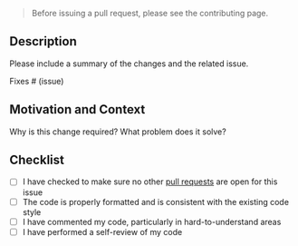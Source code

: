> Before issuing a pull request, please see the contributing page.

## Description
Please include a summary of the changes and the related issue.

Fixes # (issue)

## Motivation and Context
Why is this change required? What problem does it solve?
## Checklist
- [ ] I have checked to make sure no other [pull requests](https://github.com/ftcteam5898/GalacticLions-Starter/pulls) are open for this issue
- [ ] The code is properly formatted and is consistent with the existing code style
- [ ] I have commented my code, particularly in hard-to-understand areas
- [ ] I have performed a self-review of my code
